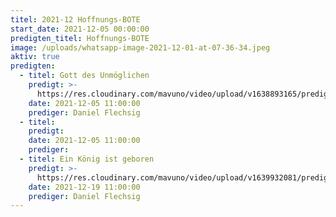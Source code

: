 ```yaml
---
titel: 2021-12 Hoffnungs-BOTE
start_date: 2021-12-05 00:00:00
predigten_titel: Hoffnungs-BOTE
image: /uploads/whatsapp-image-2021-12-01-at-07-36-34.jpeg
aktiv: true
predigten:
  - titel: Gott des Unmöglichen
    predigt: >-
      https://res.cloudinary.com/mavuno/video/upload/v1638893165/predigten/2021-12%20Hoffnungs-BOTE/2021-12-05_GoDi_Mavuno_Berlin_-_Hoffnungsbote_1_-_Gott_des_Unm%C3%B6glichen_1.mp3
    date: 2021-12-05 11:00:00
    prediger: Daniel Flechsig
  - titel:
    predigt:
    date: 2021-12-05 11:00:00
    prediger:
  - titel: Ein König ist geboren
    predigt: >-
      https://res.cloudinary.com/mavuno/video/upload/v1639932081/predigten/2021-12%20Hoffnungs-BOTE/2021-12-19_GoDi_Mavuno_Berlin_-_Hoffnungsbote_2_-_Ein_K%C3%B6nig_ist_geboren.mp3
    date: 2021-12-19 11:00:00
    prediger: Daniel Flechsig
---
```


